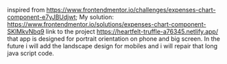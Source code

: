 inspired from https://www.frontendmentor.io/challenges/expenses-chart-component-e7yJBUdjwt;
My solution: https://www.frontendmentor.io/solutions/expenses-chart-component-SKlMkvNbq9
link to the project https://heartfelt-truffle-a76345.netlify.app/
that app is designed for portrait orientation on phone and big screen. In the future i will add the landscape design for mobiles and i will repair that long java script code.
